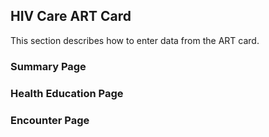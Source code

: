 ## HIV Care ART Card 
This section describes how to enter data from the ART card.
### Summary Page
### Health Education Page
### Encounter Page 